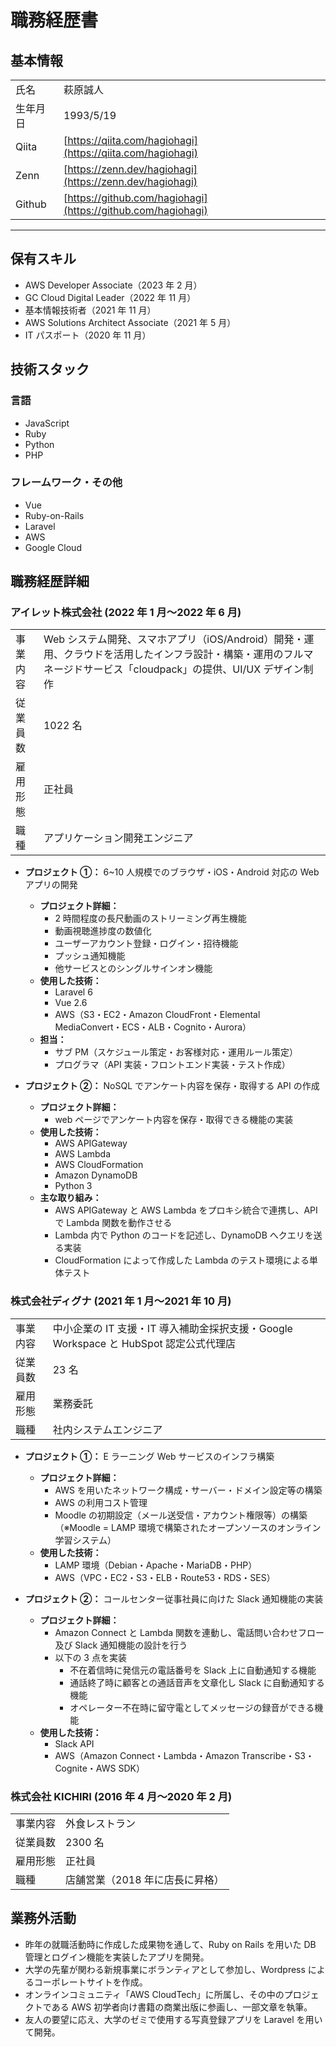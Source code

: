 # 職務経歴書

## 基本情報

|          |                                                              |
| -------- | ------------------------------------------------------------ |
| 氏名     | 萩原誠人                                                     |
| 生年月日 | 1993/5/19                                                    |
| Qiita    | [https://qiita.com/hagiohagi](https://qiita.com/hagiohagi)   |
| Zenn     | [https://zenn.dev/hagiohagi](https://zenn.dev/hagiohagi)     |
| Github   | [https://github.com/hagiohagi](https://github.com/hagiohagi) |

---

## 保有スキル

- AWS Developer Associate（2023 年 2 月）
- GC Cloud Digital Leader（2022 年 11 月）
- 基本情報技術者（2021 年 11 月）
- AWS Solutions Architect Associate（2021 年 5 月）
- IT パスポート（2020 年 11 月）

## 技術スタック

### 言語

- JavaScript
- Ruby
- Python
- PHP

### フレームワーク・その他

- Vue
- Ruby-on-Rails
- Laravel
- AWS
- Google Cloud

## 職務経歴詳細

### アイレット株式会社 (2022 年 1 月〜2022 年 6 月)

|          |                                                                                                                                                                    |
| -------- | ------------------------------------------------------------------------------------------------------------------------------------------------------------------ |
| 事業内容 | Web システム開発、スマホアプリ（iOS/Android）開発・運用、クラウドを活用したインフラ設計・構築・運用のフルマネージドサービス「cloudpack」の提供、UI/UX デザイン制作 |
| 従業員数 | 1022 名                                                                                                                                                            |
| 雇用形態 | 正社員                                                                                                                                                             |
| 職種     | アプリケーション開発エンジニア                                                                                                                                     |

- **プロジェクト ①：** 6~10 人規模でのブラウザ・iOS・Android 対応の Web アプリの開発

  - **プロジェクト詳細：**
    - 2 時間程度の長尺動画のストリーミング再生機能
    - 動画視聴進捗度の数値化
    - ユーザーアカウント登録・ログイン・招待機能
    - プッシュ通知機能
    - 他サービスとのシングルサインオン機能
  - **使用した技術：**
    - Laravel 6
    - Vue 2.6
    - AWS（S3・EC2・Amazon CloudFront・Elemental MediaConvert・ECS・ALB・Cognito・Aurora）
  - **担当：**
    - サブ PM（スケジュール策定・お客様対応・運用ルール策定）
    - プログラマ（API 実装・フロントエンド実装・テスト作成）

- **プロジェクト ②：** NoSQL でアンケート内容を保存・取得する API の作成
  - **プロジェクト詳細：**
    - web ページでアンケート内容を保存・取得できる機能の実装
  - **使用した技術：**
    - AWS APIGateway
    - AWS Lambda
    - AWS CloudFormation
    - Amazon DynamoDB
    - Python 3
  - **主な取り組み：**
    - AWS APIGateway と AWS Lambda をプロキシ統合で連携し、API で Lambda 関数を動作させる
    - Lambda 内で Python のコードを記述し、DynamoDB へクエリを送る実装
    - CloudFormation によって作成した Lambda のテスト環境による単体テスト

### 株式会社ディグナ (2021 年 1 月〜2021 年 10 月)

|          |                                                                                       |
| -------- | ------------------------------------------------------------------------------------- |
| 事業内容 | 中小企業の IT 支援・IT 導入補助金採択支援・Google Workspace と HubSpot 認定公式代理店 |
| 従業員数 | 23 名                                                                                 |
| 雇用形態 | 業務委託                                                                              |
| 職種     | 社内システムエンジニア                                                                |

- **プロジェクト ①：** E ラーニング Web サービスのインフラ構築

  - **プロジェクト詳細：**
    - AWS を用いたネットワーク構成・サーバー・ドメイン設定等の構築
    - AWS の利用コスト管理
    - Moodle の初期設定（メール送受信・アカウント権限等）の構築（※Moodle = LAMP 環境で構築されたオープンソースのオンライン学習システム）
  - **使用した技術：**
    - LAMP 環境（Debian・Apache・MariaDB・PHP）
    - AWS（VPC・EC2・S3・ELB・Route53・RDS・SES）

- **プロジェクト ②：** コールセンター従事社員に向けた Slack 通知機能の実装
  - **プロジェクト詳細：**
    - Amazon Connect と Lambda 関数を連動し、電話問い合わせフロー及び Slack 通知機能の設計を行う
    - 以下の 3 点を実装
      - 不在着信時に発信元の電話番号を Slack 上に自動通知する機能
      - 通話終了時に顧客との通話音声を文章化し Slack に自動通知する機能
      - オペレーター不在時に留守電としてメッセージの録音ができる機能
  - **使用した技術：**
    - Slack API
    - AWS（Amazon Connect・Lambda・Amazon Transcribe・S3・Cognite・AWS SDK）

### 株式会社 KICHIRI (2016 年 4 月〜2020 年 2 月)

|          |                                 |
| -------- | ------------------------------- |
| 事業内容 | 外食レストラン                  |
| 従業員数 | 2300 名                         |
| 雇用形態 | 正社員                          |
| 職種     | 店舗営業（2018 年に店長に昇格） |

## 業務外活動

- 昨年の就職活動時に作成した成果物を通して、Ruby on Rails を用いた DB 管理とログイン機能を実装したアプリを開発。
- 大学の先輩が関わる新規事業にボランティアとして参加し、Wordpress によるコーポレートサイトを作成。
- オンラインコミュニティ「AWS CloudTech」に所属し、その中のプロジェクトである AWS 初学者向け書籍の商業出版に参画し、一部文章を執筆。
- 友人の要望に応え、大学のゼミで使用する写真登録アプリを Laravel を用いて開発。
